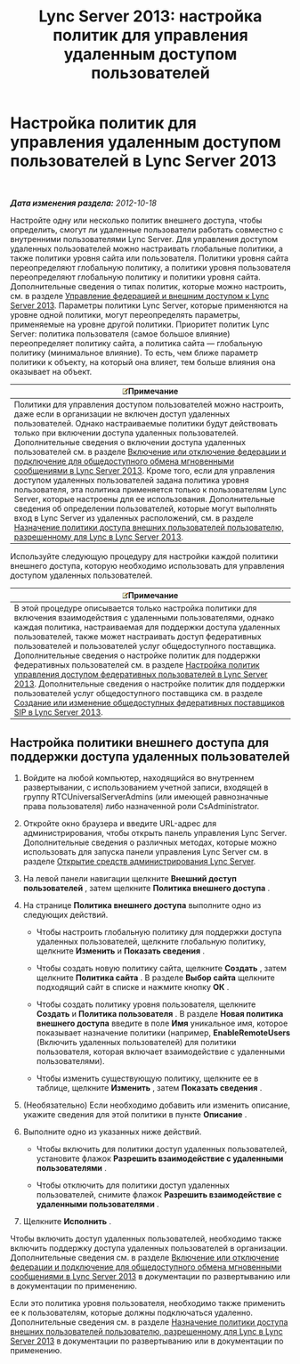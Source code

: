 ﻿---
title: 'Lync Server 2013: настройка политик для управления удаленным доступом пользователей'
TOCTitle: Настройка политик для управления удаленным доступом пользователей
ms:assetid: 8f556849-692b-44a0-9514-4468fc9a39d0
ms:mtpsurl: https://technet.microsoft.com/ru-ru/library/Gg398725(v=OCS.15)
ms:contentKeyID: 49310492
ms.date: 05/19/2016
mtps_version: v=OCS.15
ms.translationtype: HT
---

# Настройка политик для управления удаленным доступом пользователей в Lync Server 2013

 

_**Дата изменения раздела:** 2012-10-18_

Настройте одну или несколько политик внешнего доступа, чтобы определить, смогут ли удаленные пользователи работать совместно с внутренними пользователями Lync Server. Для управления доступом удаленных пользователей можно настраивать глобальные политики, а также политики уровня сайта или пользователя. Политики уровня сайта переопределяют глобальную политику, а политики уровня пользователя переопределяют глобальную политику и политики уровня сайта. Дополнительные сведения о типах политик, которые можно настроить, см. в разделе [Управление федерацией и внешним доступом к Lync Server 2013](lync-server-2013-managing-federation-and-external-access-to-lync-server-2013.md). Параметры политики Lync Server, которые применяются на уровне одной политики, могут переопределять параметры, применяемые на уровне другой политики. Приоритет политик Lync Server: политика пользователя (самое большое влияние) переопределяет политику сайта, а политика сайта — глобальную политику (минимальное влияние). То есть, чем ближе параметр политики к объекту, на который она влияет, тем больше влияния она оказывает на объект.

<table>
<thead>
<tr class="header">
<th><img src="images/Gg398412.note(OCS.15).gif" title="note" alt="note" />Примечание</th>
</tr>
</thead>
<tbody>
<tr class="odd">
<td>Политики для управления доступом пользователей можно настроить, даже если в организации не включен доступ удаленных пользователей. Однако настраиваемые политики будут действовать только при включении доступа удаленных пользователей. Дополнительные сведения о включении доступа удаленных пользователей см. в разделе <a href="lync-server-2013-enable-or-disable-federation-and-public-im-connectivity.md">Включение или отключение федерации и подключение для общедоступного обмена мгновенными сообщениями в Lync Server 2013</a>. Кроме того, если для управления доступом удаленных пользователей задана политика уровня пользователя, эта политика применяется только к пользователям Lync Server, которые настроены для ее использования. Дополнительные сведения об определении пользователей, которые могут выполнять вход в Lync Server из удаленных расположений, см. в разделе <a href="lync-server-2013-assign-an-external-user-access-policy-to-a-lync-enabled-user.md">Назначение политики доступа внешних пользователей пользователю, разрешенному для Lync в Lync Server 2013</a>.</td>
</tr>
</tbody>
</table>


Используйте следующую процедуру для настройки каждой политики внешнего доступа, которую необходимо использовать для управления доступом удаленных пользователей.

<table>
<thead>
<tr class="header">
<th><img src="images/Gg398412.note(OCS.15).gif" title="note" alt="note" />Примечание</th>
</tr>
</thead>
<tbody>
<tr class="odd">
<td>В этой процедуре описывается только настройка политики для включения взаимодействия с удаленными пользователями, однако каждая политика, настраиваемая для поддержки доступа удаленных пользователей, также может настраивать доступ федеративных пользователей и пользователей услуг общедоступного поставщика. Дополнительные сведения о настройке политик для поддержки федеративных пользователей см. в разделе <a href="lync-server-2013-configure-policies-to-control-federated-user-access.md">Настройка политик управления доступом федеративных пользователей в Lync Server 2013</a>. Дополнительные сведения о настройке политик для поддержки пользователей услуг общедоступного поставщика см. в разделе <a href="lync-server-2013-create-or-edit-public-sip-federated-providers.md">Создание или изменение общедоступных федеративных поставщиков SIP в Lync Server 2013</a>.</td>
</tr>
</tbody>
</table>


## Настройка политики внешнего доступа для поддержки доступа удаленных пользователей

1.  Войдите на любой компьютер, находящийся во внутреннем развертывании, с использованием учетной записи, входящей в группу RTCUniversalServerAdmins (или имеющей равнозначные права пользователя) либо назначенной роли CsAdministrator.

2.  Откройте окно браузера и введите URL-адрес для администрирования, чтобы открыть панель управления Lync Server. Дополнительные сведения о различных методах, которые можно использовать для запуска панели управления Lync Server см. в разделе [Открытие средств администрирования Lync Server](lync-server-2013-open-lync-server-administrative-tools.md).

3.  На левой панели навигации щелкните **Внешний доступ пользователей** , затем щелкните **Политика внешнего доступа** .

4.  На странице **Политика внешнего доступа** выполните одно из следующих действий.
    
      - Чтобы настроить глобальную политику для поддержки доступа удаленных пользователей, щелкните глобальную политику, щелкните **Изменить** и **Показать сведения** .
    
      - Чтобы создать новую политику сайта, щелкните **Создать** , затем щелкните **Политика сайта** . В разделе **Выбор сайта** щелкните подходящий сайт в списке и нажмите кнопку **ОК** .
    
      - Чтобы создать политику уровня пользователя, щелкните **Создать** и **Политика пользователя** . В разделе **Новая политика внешнего доступа** введите в поле **Имя** уникальное имя, которое показывает назначение политики (например, **EnableRemoteUsers** (Включить удаленных пользователей) для политики пользователя, которая включает взаимодействие с удаленными пользователями).
    
      - Чтобы изменить существующую политику, щелкните ее в таблице, щелкните **Изменить** , затем **Показать сведения** .

5.  (Необязательно) Если необходимо добавить или изменить описание, укажите сведения для этой политики в пункте **Описание** .

6.  Выполните одно из указанных ниже действий.
    
      - Чтобы включить для политики доступ удаленных пользователей, установите флажок **Разрешить взаимодействие с удаленными пользователями** .
    
      - Чтобы отключить для политики доступ удаленных пользователей, снимите флажок **Разрешить взаимодействие с удаленными пользователями** .

7.  Щелкните **Исполнить** .

Чтобы включить доступ удаленных пользователей, необходимо также включить поддержку доступа удаленных пользователей в организации. Дополнительные сведения см. в разделе [Включение или отключение федерации и подключение для общедоступного обмена мгновенными сообщениями в Lync Server 2013](lync-server-2013-enable-or-disable-federation-and-public-im-connectivity.md) в документации по развертыванию или в документации по применению.

Если это политика уровня пользователя, необходимо также применить ее к пользователям, которые должны подключаться удаленно. Дополнительные сведения см. в разделе [Назначение политики доступа внешних пользователей пользователю, разрешенному для Lync в Lync Server 2013](lync-server-2013-assign-an-external-user-access-policy-to-a-lync-enabled-user.md) в документации по развертыванию или в документации по применению.

